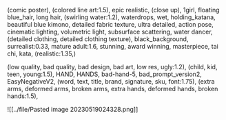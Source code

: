 (comic poster), (colored line art:1.5), epic realistic, (close up), 1girl, floating blue_hair, long hair, (swirling water:1.2), waterdrops, wet, holding_katana, beautiful blue kimono, detailed fabric texture, ultra detailed, action pose, cinematic lighting, volumetric light, subsurface scattering, water dancer, (detailed clothing, detailed clothing texture), black_background, surrealist:0.33, mature adult:1.6, stunning, award winning, masterpiece, tai chi, kata, (realistic:1.35,)

(low quality, bad quality, bad design, bad art, low res, ugly:1.2), (child, kid, teen, young:1.5), HAND, HANDS, bad-hand-5, bad_prompt_version2, EasyNegativeV2, (word, text, title, brand, signature, sku, font:1.75), (extra arms, deformed arms, broken arms, extra hands, deformed hands, broken hands:1.5),

![[../file/Pasted image 20230519024328.png]]